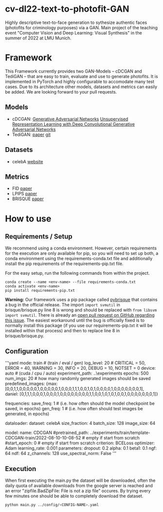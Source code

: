 # cv-dl22-text-to-photofit-GAN
Highly descriptive text-to-face generation to sythesize authentic faces (photofits for criminology purposes) via a GAN. Main project of the  teaching event "Computer Vision and Deep Learning: Visual Synthesis" in the summer of 2022 at LMU Munich.

# Framework
This Framework currently provides two GAN-Models – cDCGAN and TediGAN – that are easy to train, evaluate and use to generate photofits. It is implemented in PyTorch and highly configurable to accomodate many test cases. Due to its architecture other models, datasets and metrics can easily be added. We are looking forward to your pull requests.
## Models
- cDCGAN: [Generative Adversarial Networks](https://arxiv.org/abs/1406.2661) [Unsupervised Representation Learning with Deep Convolutional Generative Adversarial Networks](https://arxiv.org/abs/1511.06434)
- TediGAN: [paper](https://arxiv.org/abs/2012.03308) [git](https://github.com/IIGROUP/TediGAN)
## Datasets
- celebA [website](https://mmlab.ie.cuhk.edu.hk/projects/CelebA.html)
## Metrics
- FID [paper](https://proceedings.neurips.cc/paper/2017/hash/8a1d694707eb0fefe65871369074926d-Abstract.htm)
- LPIPS [paper](https://arxiv.org/abs/1801.03924)
- BRISQUE [paper](https://ieeexplore.ieee.org/document/6272356)
# How to use
## Requirements / Setup
We recommend using a conda environment.
However, certain requirements for the execution are only available for pip, so you will need to set up both, a conda
environment using the requirements-conda.txt file and additionally install the pip requirements of the
requirements-pip.txt file.

For the easy setup, run the following commands from within the project. 

```
conda create --name <env-name> --file requirements-conda.txt
conda activate <env-name>
pip install requirements-pip.txt
```

**Warning:** Our framework uses a pip package called [pybrisque](https://pypi.org/project/pybrisque/) that contains a bug in
the official release. The import `import svmutil` in brisque/brisque.py line 8 is wrong and should be replaced with
`from libsvm import svmutil`. There is already an
[open pull request on GitHub regarding this issue](https://github.com/bukalapak/pybrisque/pull/14).
The easiest workaround until the bug is officially fixed is to normally install this package
(if you use our requirements-pip.txt it will be installed within that process) and then to replace line 8 in
brisque/brisque.py.

## Configuration
'''yaml
mode: train # (train / eval / gen)
log_level: 20 # CRITICAL = 50, ERROR = 40, WARNING = 30, INFO = 20, DEBUG = 10, NOTSET = 0
device: auto # (cuda / cpu / auto)
experiment_path: ..\experiments
epochs: 500
num_imgs: 20 # how many randomly generated images should be saved
predefined_images: {max: [0,0,1,1,0,0,0,0,0,1,0,0,0,0,0,1,0,0,0,1,1,1,0,0,1,0,1,0,0,0,0,1,0,0,0,0,0,0,0,1], daniel: [0,1,1,1,0,0,0,1,0,0,0,1,0,0,0,0,0,0,0,0,1,1,0,0,1,0,1,0,1,0,0,1,0,0,0,0,0,0,0,1]}

frequencies:
  save_freq: 1 # (i.e. how often should the model checkpoint be saved, in epochs)
  gen_freq: 1 # (i.e. how often should test images be generated, in epochs)

dataloader:
  dataset: celebA
  size_fraction: 4
  batch_size: 128
  image_size: 64

model:
  name: CDCGAN
  #pretrained_path: ../experiments/train/template-CDCGAN-train/2022-08-10-10-08-52 # empty if start from scratch
  #start_epoch: 0 # empty if start from scratch
  criterion: BCELoss
  optimizer: Adam
  learning_rate: 0.001
  parameters:
    dropout: 0.2
    alpha: 0.1
    beta1: 0.1
    ngf: 64
    ndf: 64
    z_channels: 128
    use_spectral_norm: False
'''

## Execution
When first executing the main.py the dataset will be downloaded, often the daily quota of available downloads from the google server is reached and an error "zipfile.BadZipFile: File is not a zip file" occures. By trying every few minutes one should be able to completely download the dataset.
```bash
python main.py ../config/<CONFIG-NAME>.yaml
```
